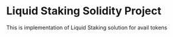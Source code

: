 # Liquid Staking Solidity Project 
This is implementation of Liquid Staking solution for avail tokens
